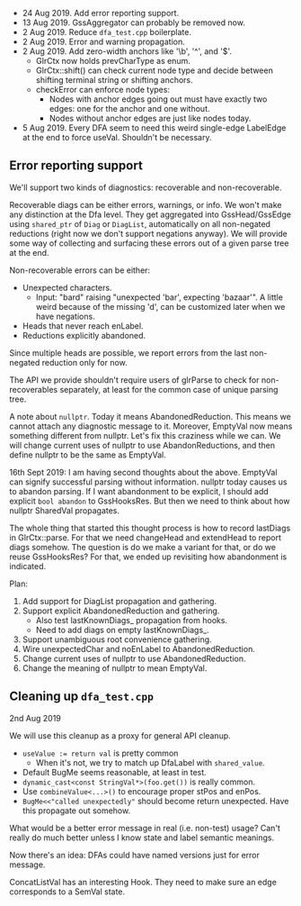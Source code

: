 * 24 Aug 2019. Add error reporting support.
* 13 Aug 2019. GssAggregator can probably be removed now.
* 2 Aug 2019. Reduce `dfa_test.cpp` boilerplate.
* 2 Aug 2019. Error and warning propagation.
* 2 Aug 2019. Add zero-width anchors like '\b', '^', and '$'.
  - GlrCtx now holds prevCharType as enum.
  - GlrCtx::shift() can check current node type and decide between
    shifting terminal string or shifting anchors.
  - checkError can enforce node types:
    * Nodes with anchor edges going out must have exactly two edges: one
      for the anchor and one without.
    * Nodes without anchor edges are just like nodes today.
* 5 Aug 2019. Every DFA seem to need this weird single-edge LabelEdge at the end
  to force useVal. Shouldn't be necessary.


Error reporting support
-----------------------

We'll support two kinds of diagnostics: recoverable and non-recoverable.

Recoverable diags can be either errors, warnings, or info. We won't make any
distinction at the Dfa level. They get aggregated into GssHead/GssEdge using
`shared_ptr` of `Diag` or `DiagList`, automatically on all non-negated
reductions (right now we don't support negations anyway). We will provide some
way of collecting and surfacing these errors out of a given parse tree at the
end.

Non-recoverable errors can be either:

  * Unexpected characters.
    - Input: "bard" raising "unexpected 'bar', expecting 'bazaar'". A little
      weird because of the missing 'd', can be customized later when we have
      negations.
  * Heads that never reach enLabel.
  * Reductions explicitly abandoned.

Since multiple heads are possible, we report errors from the last non-negated
reduction only for now.

The API we provide shouldn't require users of glrParse to check for
non-recoverables separately, at least for the common case of unique parsing
tree.

  A note about `nullptr`. Today it means AbandonedReduction. This means we
  cannot attach any diagnostic message to it. Moreover, EmptyVal now means
  something different from nullptr. Let's fix this craziness while we can. We
  will change current uses of nullptr to use AbandonReductions, and then define
  nullptr to be the same as EmptyVal.

  16th Sept 2019: I am having second thoughts about the above. EmptyVal can
  signify successful parsing without information. nullptr today causes us to
  abandon parsing. If I want abandonment to be explicit, I should add explicit
  `bool abandon` to GssHooksRes. But then we need to think about how nullptr
  SharedVal propagates.

  The whole thing that started this thought process is how to record lastDiags
  in GlrCtx::parse. For that we need changeHead and extendHead to report diags
  somehow. The question is do we make a variant for that, or do we reuse
  GssHooksRes? For that, we ended up revisiting how abandonment is indicated.

Plan:

  1. Add support for DiagList propagation and gathering.
  2. Support explicit AbandonedReduction and gathering.
     - Also test lastKnownDiags_ propagation from hooks.
     - Need to add diags on empty lastKnownDiags_.
  3. Support unambiguous root convenience gathering.
  4. Wire unexpectedChar and noEnLabel to AbandonedReduction.
  5. Change current uses of nullptr to use AbandonedReduction.
  6. Change the meaning of nullptr to mean EmptyVal.


Cleaning up `dfa_test.cpp`
--------------------------

2nd Aug 2019

We will use this cleanup as a proxy for general API cleanup.

  * `useValue := return val` is pretty common
    - When it's not, we try to match up DfaLabel with `shared_value`.
  * Default BugMe seems reasonable, at least in test.
  * `dynamic_cast<const StringVal*>(foo.get())` is really common.
  * Use `combineValue<...>()` to encourage proper stPos and enPos.
  * `BugMe<<"called unexpectedly"` should become return unexpected.
    Have this propagate out somehow.

What would be a better error message in real (i.e. non-test) usage?
Can't really do much better unless I know state and label semantic meanings.

Now there's an idea: DFAs could have named versions just for error message.

ConcatListVal has an interesting Hook. They need to make sure an edge
corresponds to a SemVal state.
